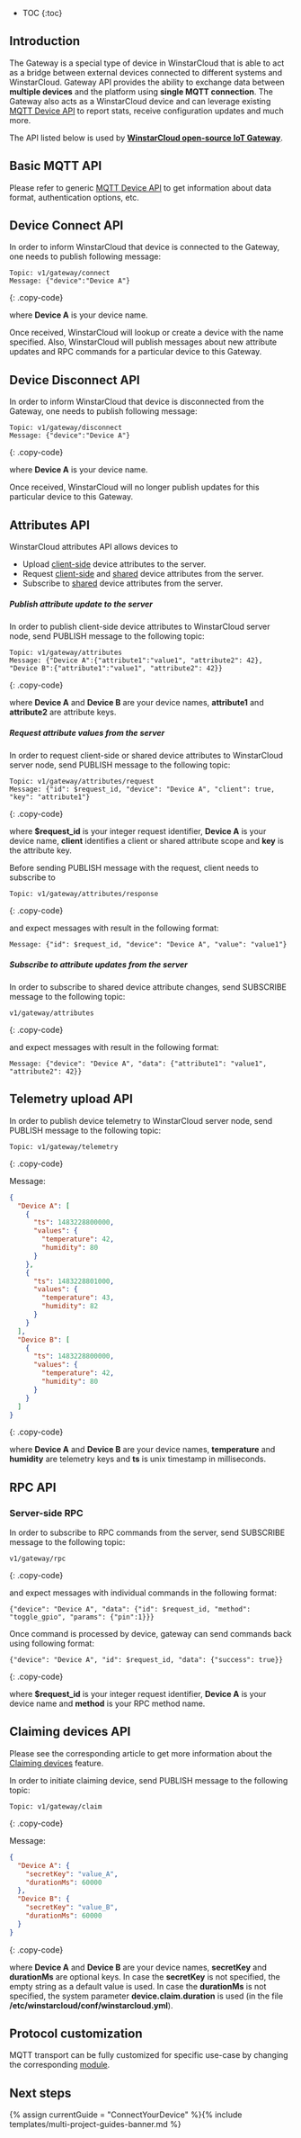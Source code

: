 
* TOC
{:toc}

## Introduction

The Gateway is a special type of device in WinstarCloud that is able to act as a bridge between external devices connected to different systems and WinstarCloud.
Gateway API provides the ability to exchange data between **multiple devices** and the platform using **single MQTT connection**.
The Gateway also acts as a WinstarCloud device and can leverage existing [MQTT Device API](/docs/{{docsPrefix}}reference/mqtt-api/) to report stats, receive configuration updates and much more.

The API listed below is used by [**WinstarCloud open-source IoT Gateway**](/docs/iot-gateway/what-is-iot-gateway/).

## Basic MQTT API

Please refer to generic [MQTT Device API](/docs/{{docsPrefix}}reference/mqtt-api/) to get information about data format, authentication options, etc.

## Device Connect API

In order to inform WinstarCloud that device is connected to the Gateway, one needs to publish following message:

```shell
Topic: v1/gateway/connect
Message: {"device":"Device A"}
```
{: .copy-code}

where **Device A** is your device name.

Once received, WinstarCloud will lookup or create a device with the name specified.
Also, WinstarCloud will publish messages about new attribute updates and RPC commands for a particular device to this Gateway.

## Device Disconnect API

In order to inform WinstarCloud that device is disconnected from the Gateway, one needs to publish following message:

```shell
Topic: v1/gateway/disconnect
Message: {"device":"Device A"}
```
{: .copy-code}

where **Device A** is your device name.

Once received, WinstarCloud will no longer publish updates for this particular device to this Gateway.

## Attributes API

WinstarCloud attributes API allows devices to

* Upload [client-side](/docs/{{docsPrefix}}user-guide/attributes/#attribute-types) device attributes to the server.
* Request [client-side](/docs/{{docsPrefix}}user-guide/attributes/#attribute-types) and [shared](/docs/{{docsPrefix}}user-guide/attributes/#attribute-types) device attributes from the server.
* Subscribe to [shared](/docs/{{docsPrefix}}user-guide/attributes/#attribute-types) device attributes from the server.

##### Publish attribute update to the server

In order to publish client-side device attributes to WinstarCloud server node, send PUBLISH message to the following topic:

```shell
Topic: v1/gateway/attributes
Message: {"Device A":{"attribute1":"value1", "attribute2": 42}, "Device B":{"attribute1":"value1", "attribute2": 42}}
```
{: .copy-code}

where **Device A** and **Device B** are your device names, **attribute1** and **attribute2** are attribute keys.

##### Request attribute values from the server

In order to request client-side or shared device attributes to WinstarCloud server node, send PUBLISH message to the following topic:

```shell
Topic: v1/gateway/attributes/request
Message: {"id": $request_id, "device": "Device A", "client": true, "key": "attribute1"}
```
{: .copy-code}

where **$request_id** is your integer request identifier, **Device A** is your device name, **client** identifies a client or shared attribute scope and **key** is the attribute key.

Before sending PUBLISH message with the request, client needs to subscribe to 

```shell
Topic: v1/gateway/attributes/response
```
{: .copy-code}

and expect messages with result in the following format:

```shell
Message: {"id": $request_id, "device": "Device A", "value": "value1"}
```

##### Subscribe to attribute updates from the server

In order to subscribe to shared device attribute changes, send SUBSCRIBE message to the following topic:

```shell
v1/gateway/attributes
```
{: .copy-code}

and expect messages with result in the following format:

```shell
Message: {"device": "Device A", "data": {"attribute1": "value1", "attribute2": 42}}
```

## Telemetry upload API

In order to publish device telemetry to WinstarCloud server node, send PUBLISH message to the following topic:

```shell
Topic: v1/gateway/telemetry
```
{: .copy-code}

Message:

```json
{
  "Device A": [
    {
      "ts": 1483228800000,
      "values": {
        "temperature": 42,
        "humidity": 80
      }
    },
    {
      "ts": 1483228801000,
      "values": {
        "temperature": 43,
        "humidity": 82
      }
    }
  ],
  "Device B": [
    {
      "ts": 1483228800000,
      "values": {
        "temperature": 42,
        "humidity": 80
      }
    }
  ]
}
```
{: .copy-code}

where **Device A** and **Device B** are your device names, **temperature** and **humidity** are telemetry keys and **ts** is unix timestamp in milliseconds.

## RPC API

### Server-side RPC

In order to subscribe to RPC commands from the server, send SUBSCRIBE message to the following topic:

```shell
v1/gateway/rpc
```
{: .copy-code}

and expect messages with individual commands in the following format:

```shell
{"device": "Device A", "data": {"id": $request_id, "method": "toggle_gpio", "params": {"pin":1}}}
```

Once command is processed by device, gateway can send commands back using following format:

```shell
{"device": "Device A", "id": $request_id, "data": {"success": true}}
```
{: .copy-code}

where **$request_id** is your integer request identifier, **Device A** is your device name and **method** is your RPC method name. 

## Claiming devices API

Please see the corresponding article to get more information about the [Claiming devices](/docs/{{docsPrefix}}user-guide/claiming-devices) feature.

In order to initiate claiming device, send PUBLISH message to the following topic:

```shell
Topic: v1/gateway/claim
```
{: .copy-code}

Message:

```json
{
  "Device A": {
    "secretKey": "value_A",
    "durationMs": 60000
  },
  "Device B": {
    "secretKey": "value_B",
    "durationMs": 60000
  }
}
```
{: .copy-code}

where **Device A** and **Device B** are your device names, **secretKey** and **durationMs** are optional keys.
In case the **secretKey** is not specified, the empty string as a default value is used.
In case the **durationMs** is not specified, the system parameter **device.claim.duration** is used (in the file **/etc/winstarcloud/conf/winstarcloud.yml**).

## Protocol customization

MQTT transport can be fully customized for specific use-case by changing the corresponding [module](https://github.com/winstarcloud/winstarcloud/tree/master/transport/mqtt).

## Next steps

{% assign currentGuide = "ConnectYourDevice" %}{% include templates/multi-project-guides-banner.md %}
